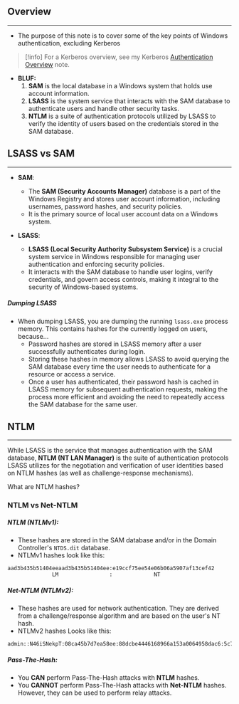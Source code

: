 ## Overview
---
- The purpose of this note is to cover some of the key points of Windows authentication, excluding Kerberos

> [!info]
> For a Kerberos overview, see my Kerberos [Authentication Overview](../01.%20Active%20Directory%20(AD)/Kerberos%20Overview/Authentication%20Overview.md) note.

- **BLUF:**
	1. **SAM** is the local database in a Windows system that holds use account information.
	2. **LSASS** is the system service that interacts with the SAM database to authenticate users and handle other security tasks. 
	3. **NTLM** is a suite of authentication protocols utilized by LSASS to verify the identity of users based on the credentials stored in the SAM database.

## LSASS vs SAM
---
- **SAM**:
	- The **SAM (Security Accounts Manager)** database is a part of the Windows Registry and stores user account information, including usernames, password hashes, and security policies.
	- It is the primary source of local user account data on a Windows system.

- **LSASS**:
	- **LSASS (Local Security Authority Subsystem Service)** is a crucial system service in Windows responsible for managing user authentication and enforcing security policies.
	- It interacts with the SAM database to handle user logins, verify credentials, and govern access controls, making it integral to the security of Windows-based systems.

##### Dumping LSASS
- When dumping LSASS, you are dumping the running `lsass.exe` process memory.  This contains hashes for the currently logged on users, because...
	- Password hashes are stored in LSASS memory after a user successfully authenticates during login. 
	- Storing these hashes in memory allows LSASS to avoid querying the SAM database every time the user needs to authenticate for a resource or access a service.
	- Once a user has authenticated, their password hash is cached in LSASS memory for subsequent authentication requests, making the process more efficient and avoiding the need to repeatedly access the SAM database for the same user.

## NTLM
---
While LSASS is the service that manages authentication with the SAM database, **NTLM (NT LAN Manager)** is the suite of authentication protocols LSASS utilizes for the negotiation and verification of user identities based on NTLM hashes (as well as challenge-response mechanisms).

What are NTLM hashes? 

### NTLM vs Net-NTLM
##### NTLM (NTLMv1):
- These hashes are stored in the SAM database and/or in the Domain Controller's `NTDS.dit` database.
- NTLMv1 hashes look like this:

```
aad3b435b51404eeaad3b435b51404ee:e19ccf75ee54e06b06a5907af13cef42
              LM                :             NT
```

##### Net-NTLM (NTLMv2):
- These hashes are used for network authentication.  They are derived from a challenge/response algorithm and are based on the user's NT hash.
- NTLMv2 hashes Looks like this:

```
admin::N46iSNekpT:08ca45b7d7ea58ee:88dcbe4446168966a153a0064958dac6:5c7830315c7830310000000000000b45c67103d07d7b95acd12ffa11230e0000000052920b85f78d013c31cdb3b92f5d765c783030
```

##### Pass-The-Hash:
- You **CAN** perform Pass-The-Hash attacks with **NTLM** hashes.
- You **CANNOT** perform Pass-The-Hash attacks with **Net-NTLM** hashes. However, they can be used to perform relay attacks.